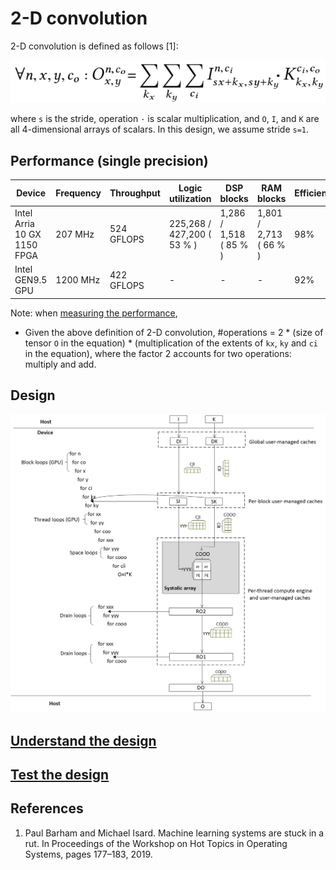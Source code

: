 # 2-D convolution

2-D convolution is defined as follows [1]:

![2dconv-original-equation](figures/conv-equation.png) 

where `s` is the stride, operation `·` is scalar multiplication, and `O`, `I`, and `K` are all 4-dimensional arrays of scalars.  In this design, we assume  stride `s=1`.  

## Performance (single precision)

| Device | Frequency | Throughput | Logic utilization | DSP blocks | RAM blocks | Efficiency | Tensor Sizes | Device compiler |
| ------ | --------- | ------ | --------- | ---- | ----- | -------------- | ----- | -------------- |
| Intel Arria 10 GX 1150 FPGA | 207 MHz | 524 GFLOPS | 225,268 / 427,200 ( 53 % ) | 1,286 / 1,518 ( 85 % ) | 1,801 / 2,713 ( 66 % ) | 98%  | I(64,256,62,62) * K(256,256,3,3) | aoc 19.4.0 |
| Intel GEN9.5 GPU | 1200 MHz | 422 GFLOPS | - | - | - | 92%   | I(4, 256, 66, 66) * K(256, 256, 3, 3) | CM Dev Package 20200119 |

Note: when [measuring the performance](../README.md#Performance-metrics),

- Given the above definition of 2-D convolution, #operations =  2 * (size of tensor `O` in the equation) * (multiplication of the extents of `kx`, `ky` and `ci` in the equation), where the factor 2 accounts for two operations: multiply and add.

## Design

![Design](figures/conv-design.png)

## [Understand the design](../README.md#how-to-understand-a-design)

## [Test the design](../../../../README.md#Performance-tests)

## References

1. Paul Barham and Michael Isard. Machine learning systems are stuck in a rut. In Proceedings of the Workshop on Hot Topics in Operating Systems, pages 177–183, 2019.  
